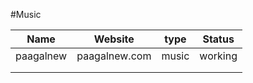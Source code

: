 #Music

| Name      | Website       | type  | Status  |
|-----------|---------------|-------|---------|
| paagalnew | paagalnew.com | music | working | 
|           |               |       |         | 
|           |               |       |         |  